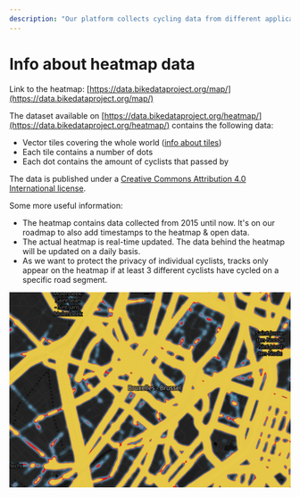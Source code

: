 ```yaml
---
description: "Our platform collects cycling data from different applications and makes the collected data available as open data. Our first available open dataset is the data behind the heatmap. \U0001F5FA"
---
```


# Info about heatmap data

Link to the heatmap: [https://data.bikedataproject.org/map/](https://data.bikedataproject.org/map/)

The dataset available on [https://data.bikedataproject.org/heatmap/](https://data.bikedataproject.org/heatmap/) contains the following data:

* Vector tiles covering the whole world \([info about tiles](https://wiki.openstreetmap.org/wiki/Tiles)\)
* Each tile contains a number of dots
* Each dot contains the amount of cyclists that passed by

The data is published under a [Creative Commons Attribution 4.0 International license](https://creativecommons.org/licenses/by/4.0/).

Some more useful information:

* The heatmap contains data collected from 2015 until now. It's on our roadmap to also add timestamps to the heatmap & open data.
* The actual heatmap is real-time updated. The data behind the heatmap will be updated on a daily basis.
* As we want to protect the privacy of individual cyclists, tracks only appear on the heatmap if at least 3 different cyclists have cycled on a specific road segment.

![Heatmap for Brussels](../.gitbook/assets/image%20%282%29.png)





